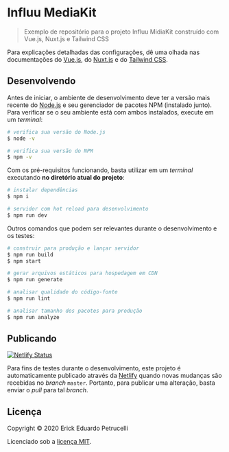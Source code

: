 # Influu MediaKit

> Exemplo de repositório para o projeto Influu MidiaKit construído com Vue.js, Nuxt.js e Tailwind CSS

Para explicações detalhadas das configurações, dê uma olhada nas documentações do [Vue.js](https://br.vuejs.org/), do [Nuxt.js](https://nuxtjs.org/) e do [Tailwind CSS](https://tailwindcss.com/).

## Desenvolvendo

Antes de iniciar, o ambiente de desenvolvimento deve ter a versão mais recente do [Node.js](https://nodejs.org/en/) e seu gerenciador de pacotes NPM (instalado junto). Para verificar se o seu ambiente está com ambos instalados, execute em um _terminal_:

```bash
# verifica sua versão do Node.js
$ node -v

# verifica sua versão do NPM
$ npm -v
```

Com os pré-requisitos funcionando, basta utilizar em um _terminal_ executando **no diretório atual do projeto**:

```bash
# instalar dependências
$ npm i

# servidor com hot reload para desenvolvimento
$ npm run dev
```

Outros comandos que podem ser relevantes durante o desenvolvimento e os testes:

```bash
# construir para produção e lançar servidor
$ npm run build
$ npm start

# gerar arquivos estáticos para hospedagem em CDN
$ npm run generate

# analisar qualidade do código-fonte
$ npm run lint

# analisar tamanho dos pacotes para produção
$ npm run analyze
```

## Publicando

[![Netlify Status](https://api.netlify.com/api/v1/badges/9b43cfee-11fa-4a10-a9cd-d49435b2b329/deploy-status)](https://app.netlify.com/sites/fatectq/deploys)

Para fins de testes durante o desenvolvimento, este projeto é automaticamente publicado através da [Netlify](https://netlifly.com/) quando novas mudanças são recebidas no _branch_ `master`. Portanto, para publicar uma alteração, basta enviar o _pull_ para tal _branch_.

## Licença

Copyright © 2020 Erick Eduardo Petrucelli

Licenciado sob a [licença MIT](./LICENSE).
